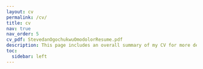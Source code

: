 ```yaml
---
layout: cv
permalink: /cv/
title: cv
nav: true
nav_order: 5
cv_pdf: StevedanOgochukwuOmodolorResume.pdf
description: This page includes an overall summary of my CV for more details look into the pdf. 
toc:
  sidebar: left
---
```

